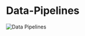 # Data-Pipelines
![Data Pipelines](https://github.com/user-attachments/assets/2561238f-8f21-47a7-ad93-61344fd305cf)
